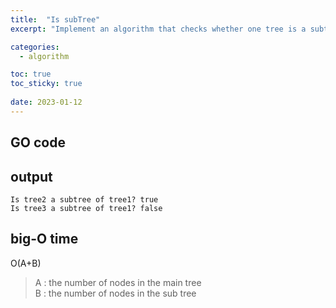 ```yaml
---
title:  "Is subTree"
excerpt: "Implement an algorithm that checks whether one tree is a subtree of the other tree."

categories:
  - algorithm

toc: true
toc_sticky: true
 
date: 2023-01-12
---
```


## GO code
<script src="https://gist.github.com/jiwonc-dev/1c68f853b7b4fb26bb7a5e22a4964736.js"></script>

## output
```
Is tree2 a subtree of tree1? true
Is tree3 a subtree of tree1? false
```

## big-O time
O(A+B)
> A : the number of nodes in the main tree   
> B : the number of nodes in the sub tree
